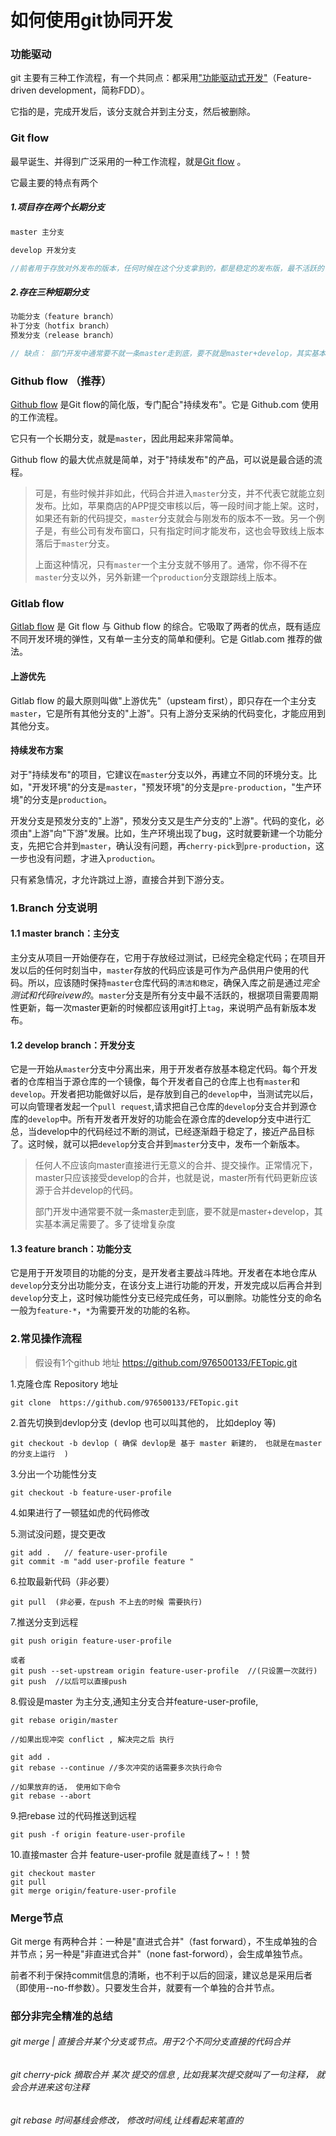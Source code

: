# 如何使用git协同开发



### 功能驱动

git 主要有三种工作流程，有一个共同点：都采用["功能驱动式开发"](https://en.wikipedia.org/wiki/Feature-driven_development)（Feature-driven development，简称FDD）。

它指的是，完成开发后，该分支就合并到主分支，然后被删除。



### Git flow

最早诞生、并得到广泛采用的一种工作流程，就是[Git flow](http://nvie.com/posts/a-successful-git-branching-model/) 。

它最主要的特点有两个



##### 1.项目存在两个长期分支

```js
master 主分支

develop 开发分支

//前者用于存放对外发布的版本，任何时候在这个分支拿到的，都是稳定的发布版，最不活跃的；后者用于日常开发，存放最新的开发版。
```



##### 2.存在三种短期分支

```js
功能分支（feature branch）
补丁分支（hotfix branch）
预发分支（release branch）

// 缺点： 部门开发中通常要不就一条master走到底，要不就是master+develop，其实基本满足需要了。多了徒增复杂度，维护起来很麻烦
```



### Github flow （推荐）

[Github flow](http://scottchacon.com/2011/08/31/github-flow.html) 是Git flow的简化版，专门配合"持续发布"。它是 Github.com 使用的工作流程。

它只有一个长期分支，就是`master`，因此用起来非常简单。



Github flow 的最大优点就是简单，对于"持续发布"的产品，可以说是最合适的流程。



> 可是，有些时候并非如此，代码合并进入`master`分支，并不代表它就能立刻发布。比如，苹果商店的APP提交审核以后，等一段时间才能上架。这时，如果还有新的代码提交，`master`分支就会与刚发布的版本不一致。另一个例子是，有些公司有发布窗口，只有指定时间才能发布，这也会导致线上版本落后于`master`分支。
>
> 上面这种情况，只有`master`一个主分支就不够用了。通常，你不得不在`master`分支以外，另外新建一个`production`分支跟踪线上版本。



### Gitlab flow

[Gitlab flow](http://doc.gitlab.com/ee/workflow/gitlab_flow.html) 是 Git flow 与 Github flow 的综合。它吸取了两者的优点，既有适应不同开发环境的弹性，又有单一主分支的简单和便利。它是 Gitlab.com 推荐的做法。



#### 上游优先

Gitlab flow 的最大原则叫做"上游优先"（upsteam first），即只存在一个主分支`master`，它是所有其他分支的"上游"。只有上游分支采纳的代码变化，才能应用到其他分支。



#### 持续发布方案

对于"持续发布"的项目，它建议在`master`分支以外，再建立不同的环境分支。比如，"开发环境"的分支是`master`，"预发环境"的分支是`pre-production`，"生产环境"的分支是`production`。



开发分支是预发分支的"上游"，预发分支又是生产分支的"上游"。代码的变化，必须由"上游"向"下游"发展。比如，生产环境出现了bug，这时就要新建一个功能分支，先把它合并到`master`，确认没有问题，再`cherry-pick`到`pre-production`，这一步也没有问题，才进入`production`。

只有紧急情况，才允许跳过上游，直接合并到下游分支。



### 1.Branch 分支说明



#### 1.1 master branch：主分支

主分支从项目一开始便存在，它用于存放经过测试，已经完全稳定代码；在项目开发以后的任何时刻当中，`master`存放的代码应该是可作为产品供用户使用的代码。所以，应该随时保持`master`仓库代码的`清洁和稳定`，确保入库之前是通过*完全测试和代码reivew的*。`master`分支是所有分支中最不活跃的，根据项目需要周期性更新，每一次master更新的时候都应该用git打上`tag`，来说明产品有新版本发布。



#### 1.2 develop branch：开发分支

它是一开始从`master`分支中分离出来，用于开发者存放基本稳定代码。每个开发者的仓库相当于源仓库的一个镜像，每个开发者自己的仓库上也有`master`和`develop`。开发者把功能做好以后，是存放到自己的`develop`中，当测试完以后，可以向管理者发起一个`pull request`,请求把自己仓库的`develop`分支合并到源仓库的`develop`中。所有开发者开发好的功能会在源仓库的develop分支中进行汇总，当develop中的代码经过不断的测试，已经逐渐趋于稳定了，接近产品目标了。这时候，就可以把`develop`分支合并到`master`分支中，发布一个新版本。



> 任何人不应该向master直接进行无意义的合并、提交操作。正常情况下，master只应该接受develop的合并，也就是说，master所有代码更新应该源于合并develop的代码。
>
> 部门开发中通常要不就一条master走到底，要不就是master+develop，其实基本满足需要了。多了徒增复杂度



#### 1.3 feature branch：功能分支

它是用于开发项目的功能的分支，是开发者主要战斗阵地。开发者在本地仓库从`develop`分支分出功能分支，在该分支上进行功能的开发，开发完成以后再合并到`develop`分支上，这时候功能性分支已经完成任务，可以删除。功能性分支的命名一般为`feature-*`，`*`为需要开发的功能的名称。



### 2.常见操作流程



> 假设有1个github 地址 https://github.com/976500133/FETopic.git



1.克隆仓库 Repository 地址

```nginx
git clone  https://github.com/976500133/FETopic.git
```



2.首先切换到devlop分支 (devlop 也可以叫其他的， 比如deploy 等)

```nginx
git checkout -b devlop ( 确保 devlop是 基于 master 新建的， 也就是在master 的分支上运行  )
```



3.分出一个功能性分支

```nginx
git checkout -b feature-user-profile
```



4.如果进行了一顿猛如虎的代码修改



5.测试没问题，提交更改

```nginx
git add .   // feature-user-profile 
git commit -m "add user-profile feature "
```



6.拉取最新代码（非必要）

```nginx
git pull  (非必要，在push 不上去的时候 需要执行)
```



7.推送分支到远程

```nginx
git push origin feature-user-profile

或者
git push --set-upstream origin feature-user-profile  //(只设置一次就行)
git push  //以后可以直接push

```



8.假设是master 为主分支,通知主分支合并feature-user-profile,

```nginx
git rebase origin/master

//如果出现冲突 conflict , 解决完之后 执行

git add .
git rebase --continue //多次冲突的话需要多次执行命令 

//如果放弃的话， 使用如下命令
git rebase --abort

```



9.把rebase 过的代码推送到远程

```nginx
git push -f origin feature-user-profile
```



10.直接master 合并 feature-user-profile 就是直线了~！！赞

```nginx
git checkout master
git pull 
git merge origin/feature-user-profile
```



### Merge节点



Git merge 有两种合并：一种是"直进式合并"（fast forward），不生成单独的合并节点；另一种是"非直进式合并"（none fast-forword），会生成单独节点。

前者不利于保持commit信息的清晰，也不利于以后的回滚，建议总是采用后者（即使用--no-ff参数）。只要发生合并，就要有一个单独的合并节点。



### 部分非完全精准的总结



###### git merge <branch>|<commit-id> 直接合并某个分支或节点。用于2个不同分支直接的代码合并

###### git cherry-pick <commit-id> 摘取合并 某次 提交的信息 , 比如我某次提交就叫了一句注释， 就会合并进来这句注释

###### git rebase <branch>时间基线会修改， 修改时间线,让线看起来笔直的



